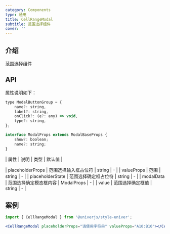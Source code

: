 ```yaml
---
category: Components
type: 通用
title: CellRangeModal
subtitle: 范围选择组件
cover: ''
---
```


## 介绍

范围选择组件

## API

属性说明如下：

```jsx
type ModalButtonGroup = {
    name?: string,
    label?: string,
    onClick?: (e?: any) => void,
    type?: string,
};

interface ModalProps extends ModalBaseProps {
    show?: boolean;
    name?: string;
}
```

| 属性 | 说明 | 类型 | 默认值 |

| placeholderProps | 范围选择输入框占位符 | string | - |
| valueProps | 范围 | string | - |
| placeholderState | 范围选择确定框占位符 | string | - |
| modalData | 范围选择确定模态框内容 | ModalProps | - |
| value | 范围选择确定框值 | string | - |

## 案例

```jsx
import { CellRangeModal } from '@univerjs/style-univer';

<CellRangeModal placeholderProps="请使用字符串" valueProps="A10:B10"></CellRangeModal>;
```
